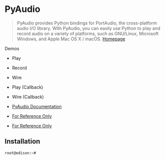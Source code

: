 # PyAudio

> PyAudio provides Python bindings for PortAudio, the cross-platform audio I/O library. With PyAudio, you can easily use Python to play and record audio on a variety of platforms, such as GNU/Linux, Microsoft Windows, and Apple Mac OS X / macOS. [Homepage](https://people.csail.mit.edu/hubert/pyaudio/)

Demos

- Play
- Record
- Wire
- Play (Callback)
- Wire (Callback)

- [PyAudio Documentation](https://people.csail.mit.edu/hubert/pyaudio/docs/)
- [For Reference Only](http://stackoverflow.com/questions/33513522/when-installing-pyaudio-pip-cannot-find-portaudio-h-in-usr-local-include)
- [For Reference Only](https://jfraj.github.io/2015/06/17/recording_audio.html)

## Installation

```sh
root@edison:~#  
```
